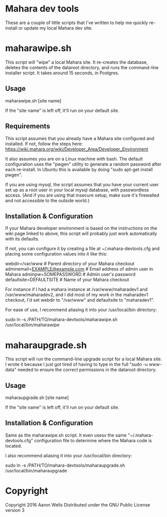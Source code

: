 # Mahara dev tools

These are a couple of little scripts that I've written to help me
quickly re-install or update my local Mahara dev site.

# maharawipe.sh

This script will "wipe" a local Mahara site. It re-creates the database,
deletes the contents of the dataroot directory, and runs the command-line
installer script. It takes around 15 seconds, in Postgres.

## Usage

 maharawipe.sh [site name]
 
If the "site name" is left off, it'll run on your default site.

## Requirements

This script assumes that you already have a Mahara site configured
and installed. If not, follow the steps here:
https://wiki.mahara.org/wiki/Developer_Area/Developer_Environment

It also assumes you are on a Linux machine with bash. The default
configuration uses the "pwgen" utility to generate a random
password after each re-install. In Ubuntu this is available
by doing "sudo apt-get install pwgen".

If you are using mysql, the script assumes that you have your
current user set up as a root user in your local mysql database,
with passwordless access. (And if you are using that insecure
setup, make sure it's firewalled and not accessible to the
outside world.)

## Installation & Configuration

If your Mahara developer environment is based on the instructions
on the wiki page linked to above, this script will probably
just work automatically with its defaults.

If not, you can configure it by creating a file at ~/.mahara-devtools.cfg
and placing some configuration values into it like this:

 webdir=/var/www                 # Parent directory of your Mahara checkout
 adminemail=EXAMPLE@example.com  # Email address of admin user in Mahara
 adminpw=SOMEPASSWORD            # Admin user's password
 defaultsite=DEFAULTSITE         # Name of your Mahara checkout

For instance if I had a mahara instance at /var/www/maharadev1 and
/var/www/maharadev2, and I did most of my work in the maharadev1 checkout,
I'd set webdir to "/var/www" and defaultsite to "maharadev1".

For ease of use, I recommend aliasing it into your /usr/local/bin directory:

 sudo ln -s /PATH/TO/mahara-devtools/maharawipe.sh /usr/local/bin/maharawipe

# maharaupgrade.sh

This script will run the command-line upgrade script for a local
Mahara site. I wrote it because I just got tired of having to
type in the full "sudo -u www-data" needed to ensure the correct
permissions in the dataroot directory.

## Usage

 maharaupgrade.sh [site name]
 
If the "site name" is left off, it'll run on your default site.

## Installation & Configuration

Same as the maharawipe.sh script. It even usesv the same "~/.mahara-devtools.cfg"
configuration file to determine where the Mahara code is located.

I also recommend aliasing it into your /usr/local/bin directory:

 sudo ln -s /PATH/TO/mahara-devtools/maharaupgrade.sh /usr/local/bin/maharaupgrade

# Copyright

Copyright 2016 Aaron Wells
Distributed under the GNU Public License version 3